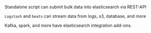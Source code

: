 Standalone script can submit bulk data into elasticsearch via REST-API

`Logstash` and `beats` can stream data from logs, s3, database, and more

Kafka, spark, and more have elasticsearch integration add-ons.
